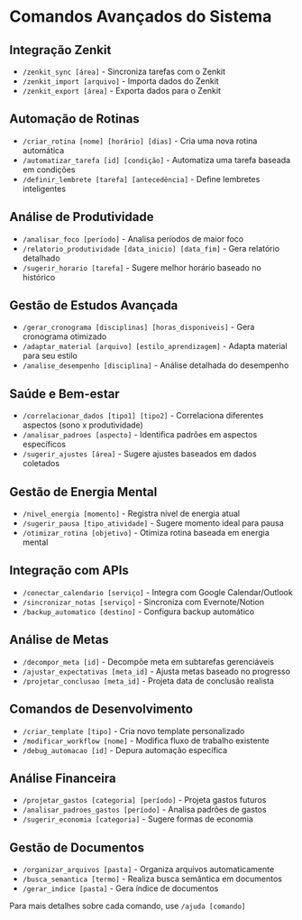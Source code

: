 # Comandos Avançados do Sistema

## Integração Zenkit
- `/zenkit_sync [área]` - Sincroniza tarefas com o Zenkit
- `/zenkit_import [arquivo]` - Importa dados do Zenkit
- `/zenkit_export [área]` - Exporta dados para o Zenkit

## Automação de Rotinas
- `/criar_rotina [nome] [horário] [dias]` - Cria uma nova rotina automática
- `/automatizar_tarefa [id] [condição]` - Automatiza uma tarefa baseada em condições
- `/definir_lembrete [tarefa] [antecedência]` - Define lembretes inteligentes

## Análise de Produtividade
- `/analisar_foco [período]` - Analisa períodos de maior foco
- `/relatorio_produtividade [data_inicio] [data_fim]` - Gera relatório detalhado
- `/sugerir_horario [tarefa]` - Sugere melhor horário baseado no histórico

## Gestão de Estudos Avançada
- `/gerar_cronograma [disciplinas] [horas_disponiveis]` - Gera cronograma otimizado
- `/adaptar_material [arquivo] [estilo_aprendizagem]` - Adapta material para seu estilo
- `/analise_desempenho [disciplina]` - Análise detalhada do desempenho

## Saúde e Bem-estar
- `/correlacionar_dados [tipo1] [tipo2]` - Correlaciona diferentes aspectos (sono x produtividade)
- `/analisar_padroes [aspecto]` - Identifica padrões em aspectos específicos
- `/sugerir_ajustes [área]` - Sugere ajustes baseados em dados coletados

## Gestão de Energia Mental
- `/nivel_energia [momento]` - Registra nível de energia atual
- `/sugerir_pausa [tipo_atividade]` - Sugere momento ideal para pausa
- `/otimizar_rotina [objetivo]` - Otimiza rotina baseada em energia mental

## Integração com APIs
- `/conectar_calendario [serviço]` - Integra com Google Calendar/Outlook
- `/sincronizar_notas [serviço]` - Sincroniza com Evernote/Notion
- `/backup_automatico [destino]` - Configura backup automático

## Análise de Metas
- `/decompor_meta [id]` - Decompõe meta em subtarefas gerenciáveis
- `/ajustar_expectativas [meta_id]` - Ajusta metas baseado no progresso
- `/projetar_conclusao [meta_id]` - Projeta data de conclusão realista

## Comandos de Desenvolvimento
- `/criar_template [tipo]` - Cria novo template personalizado
- `/modificar_workflow [nome]` - Modifica fluxo de trabalho existente
- `/debug_automacao [id]` - Depura automação específica

## Análise Financeira
- `/projetar_gastos [categoria] [período]` - Projeta gastos futuros
- `/analisar_padroes_gastos [período]` - Analisa padrões de gastos
- `/sugerir_economia [categoria]` - Sugere formas de economia

## Gestão de Documentos
- `/organizar_arquivos [pasta]` - Organiza arquivos automaticamente
- `/busca_semantica [termo]` - Realiza busca semântica em documentos
- `/gerar_indice [pasta]` - Gera índice de documentos

Para mais detalhes sobre cada comando, use `/ajuda [comando]` 